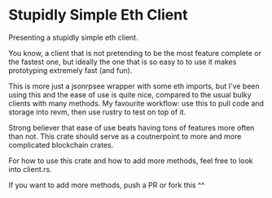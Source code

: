 # Stupidly Simple Eth Client

Presenting a stupidly simple eth client.

You know, a client that is not pretending to be the most feature complete or the fastest one, but ideally the one that is so easy to to use it makes prototyping extremely fast (and fun).

This is more just a jsonrpsee wrapper with some eth imports, but I've been using this and the ease of use is quite nice, compared to the usual bulky clients with many methods. My favourite workflow: use this to pull code and storage into revm, then use rustry to test on top of it.

Strong believer that ease of use beats having tons of features more often than not. This crate should serve as a coutnerpoint to more and more complicated blockchain crates. 

For how to use this crate and how to add more methods, feel free to look into client.rs.

If you want to add more methods, push a PR or fork this ^^